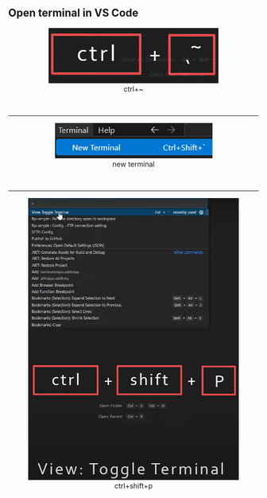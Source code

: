 ## Open terminal in VS Code

<figure style="text-align: center">
  <img src="images/image.png" alt="ctrl+~" />
  <figcaption>ctrl+~</figcaption>
</figure>
    <br>
    <hr>
<figure style="text-align: center">
  <img src="images/image-2.png" alt="new terminal" />
  <figcaption>new terminal</figcaption>
</figure>
    <br>
    <hr>
<figure style="text-align: center">
  <img src="images/image-3.png" alt="ctrl+shift+p" />
  <figcaption>ctrl+shift+p</figcaption>
</figure>
